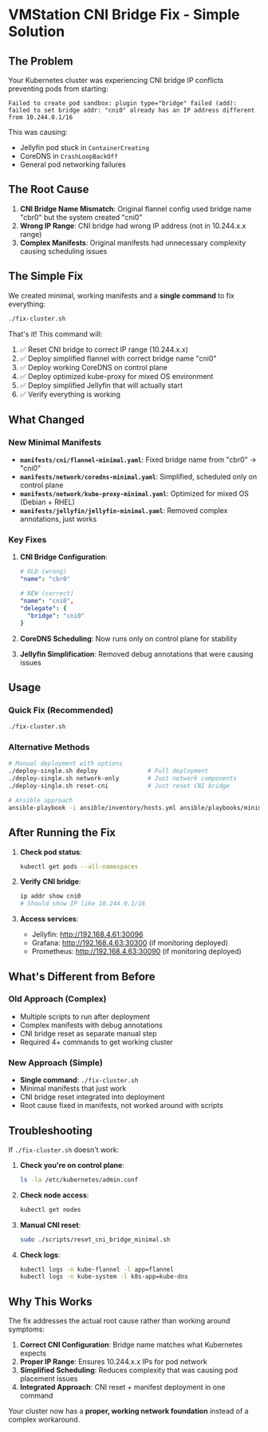 # VMStation CNI Bridge Fix - Simple Solution

## The Problem

Your Kubernetes cluster was experiencing CNI bridge IP conflicts preventing pods from starting:

```
Failed to create pod sandbox: plugin type="bridge" failed (add): failed to set bridge addr: "cni0" already has an IP address different from 10.244.0.1/16
```

This was causing:
- Jellyfin pod stuck in `ContainerCreating` 
- CoreDNS in `CrashLoopBackOff`
- General pod networking failures

## The Root Cause

1. **CNI Bridge Name Mismatch**: Original flannel config used bridge name "cbr0" but the system created "cni0"
2. **Wrong IP Range**: CNI bridge had wrong IP address (not in 10.244.x.x range)
3. **Complex Manifests**: Original manifests had unnecessary complexity causing scheduling issues

## The Simple Fix

We created minimal, working manifests and a **single command** to fix everything:

```bash
./fix-cluster.sh
```

That's it! This command will:

1. ✅ Reset CNI bridge to correct IP range (10.244.x.x)
2. ✅ Deploy simplified flannel with correct bridge name "cni0"  
3. ✅ Deploy working CoreDNS on control plane
4. ✅ Deploy optimized kube-proxy for mixed OS environment
5. ✅ Deploy simplified Jellyfin that will actually start
6. ✅ Verify everything is working

## What Changed

### New Minimal Manifests

- **`manifests/cni/flannel-minimal.yaml`**: Fixed bridge name from "cbr0" → "cni0"
- **`manifests/network/coredns-minimal.yaml`**: Simplified, scheduled only on control plane
- **`manifests/network/kube-proxy-minimal.yaml`**: Optimized for mixed OS (Debian + RHEL)
- **`manifests/jellyfin/jellyfin-minimal.yaml`**: Removed complex annotations, just works

### Key Fixes

1. **CNI Bridge Configuration**:
   ```yaml
   # OLD (wrong)
   "name": "cbr0"
   
   # NEW (correct)
   "name": "cni0",
   "delegate": {
     "bridge": "cni0"
   }
   ```

2. **CoreDNS Scheduling**: Now runs only on control plane for stability
3. **Jellyfin Simplification**: Removed debug annotations that were causing issues

## Usage

### Quick Fix (Recommended)
```bash
./fix-cluster.sh
```

### Alternative Methods
```bash
# Manual deployment with options
./deploy-single.sh deploy              # Full deployment
./deploy-single.sh network-only        # Just network components
./deploy-single.sh reset-cni           # Just reset CNI bridge

# Ansible approach  
ansible-playbook -i ansible/inventory/hosts.yml ansible/playbooks/minimal-network-fix.yml
```

## After Running the Fix

1. **Check pod status**:
   ```bash
   kubectl get pods --all-namespaces
   ```

2. **Verify CNI bridge**:
   ```bash
   ip addr show cni0
   # Should show IP like 10.244.0.1/16
   ```

3. **Access services**:
   - Jellyfin: http://192.168.4.61:30096
   - Grafana: http://192.168.4.63:30300 (if monitoring deployed)
   - Prometheus: http://192.168.4.63:30090 (if monitoring deployed)

## What's Different from Before

### Old Approach (Complex)
- Multiple scripts to run after deployment
- Complex manifests with debug annotations
- CNI bridge reset as separate manual step
- Required 4+ commands to get working cluster

### New Approach (Simple)
- **Single command**: `./fix-cluster.sh`
- Minimal manifests that just work
- CNI bridge reset integrated into deployment
- Root cause fixed in manifests, not worked around with scripts

## Troubleshooting

If `./fix-cluster.sh` doesn't work:

1. **Check you're on control plane**:
   ```bash
   ls -la /etc/kubernetes/admin.conf
   ```

2. **Check node access**:
   ```bash
   kubectl get nodes
   ```

3. **Manual CNI reset**:
   ```bash
   sudo ./scripts/reset_cni_bridge_minimal.sh
   ```

4. **Check logs**:
   ```bash
   kubectl logs -n kube-flannel -l app=flannel
   kubectl logs -n kube-system -l k8s-app=kube-dns
   ```

## Why This Works

The fix addresses the actual root cause rather than working around symptoms:

1. **Correct CNI Configuration**: Bridge name matches what Kubernetes expects
2. **Proper IP Range**: Ensures 10.244.x.x IPs for pod network
3. **Simplified Scheduling**: Reduces complexity that was causing pod placement issues
4. **Integrated Approach**: CNI reset + manifest deployment in one command

Your cluster now has a **proper, working network foundation** instead of a complex workaround.